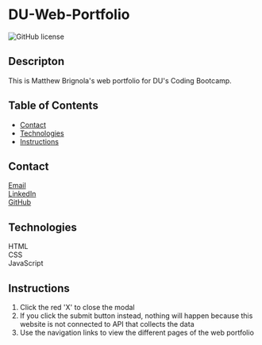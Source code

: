# DU-Web-Portfolio
![GitHub license](https://img.shields.io/badge/license-MIT-blue.svg)
## Descripton
This is Matthew Brignola's web portfolio for DU's Coding Bootcamp.

## Table of Contents
* [Contact](#contact)
* [Technologies](#technologies)  
* [Instructions](#instructions)

## Contact
<a href="https://matthewbrignola@du.edu">Email</a> <br>
<a href="https://www.linkedin.com/in/matthewbrignola/">LinkedIn</a> <br>
<a href="https://github.com/PrismaticDevelopmentStudios">GitHub</a> <br>
## Technologies
  HTML
  <br>CSS
  <br>JavaScript
## Instructions
<ol>
  <li>Click the red 'X' to close the modal</li>
  <li>If you click the submit button instead, nothing will happen because this website is not connected to API that collects the data</li>
  <li>Use the navigation links to view the different pages of the web portfolio</li>
 <ol>


